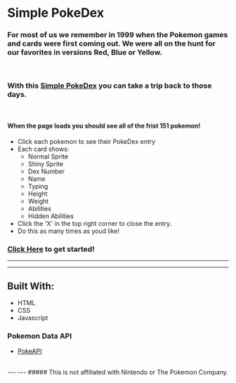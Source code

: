 # Simple PokeDex

### For most of us we remember in 1999 when the Pokemon games and cards were first coming out. We were all on the hunt for our favorites in versions Red, Blue or Yellow.

<br>

### With this [Simple PokeDex](https://evrook.github.io/UI-Elements-Project/) you can take a trip back to those days.

<br>

#### When the page loads you should see all of the frist 151 pokemon!
- Click each pokemon to see their PokeDex entry
- Each card shows:
    - Normal Sprite
    - Shiny Sprite
    - Dex Number
    - Name
    - Typing
    - Height
    - Weight
    - Abilities
    - Hidden Abilities
- Click the 'X' in the top right corner to close the entry.
- Do this as many times as youd like!

### [Click Here](https://evrook.github.io/UI-Elements-Project/) to get started!
---
---
## Built With:
- HTML
- CSS
- Javascript
### Pokemon Data API 
- [PokeAPI](https://pokeapi.co/)
<br>
---
---
##### This is not affiliated with Nintendo or The Pokemon Company. 